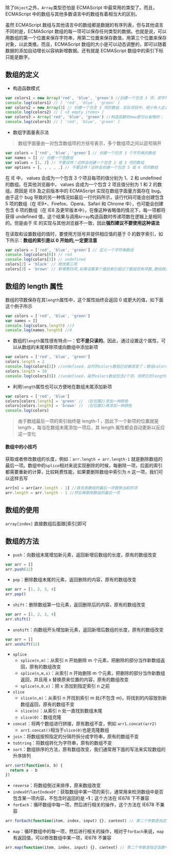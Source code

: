 除了`Object`之外，`Array`类型恐怕是 ECMAScript 中最常用的类型了。而且，ECMAScript 中的数组与其他多数语言中的数组有着相当大的区别。

虽然 ECMAScript 数组与其他语言中的数组都是数据的有序列表，但与其他语言不同的是，ECMAScript 数组的每一项可以保存任何类型的数据。也就是说，可以用数组的第一个位置来保存字符串，用第二位置来保存数值，用第三个位置来保存对象，以此类推。而且，ECMAScript 数组的大小是可以动态调整的，即可以随着数据的添加自动增长以容纳新增数据。还有就是 ECMAScript 数组中的索引下标只能是数字。

## 数组的定义

- 构造函数模式

```js
var colors1 = new Array('red', 'blue', 'green') //创建一个包含 3 项，即字符串red", "blue", "green"的数组
console.log(colors1) // [ 'red', 'blue', 'green' ]
var colors2 = new Array(3) // 创建一个包含 3 项的数组，实际项目中，很少有人这么写；
console.log(colors2) // [ <3 empty items> ]
var colors3 = Array('red', 'blue', 'green') //构造函数的new是可以省略的；
console.log(colors3) // [ 'red', 'blue', 'green' ]
```

- 数组字面量表示法

> 数组字面量由一对包含数组项的方括号表示，多个数组项之间以逗号隔开

```js
var colors = ['red', 'blue', 'green'] // 创建一个包含 3 个字符串的数组
var names = [] // 创建一个空数组
var values = [1, 2] // 不要这样！这样会创建一个包含 2 或 3 项的数组
var options = [, , , , ,] // 不要这样！这样会创建一个包含 5 或 6 项的数组
```

在 IE 中， values 会成为一个包含 3 个项且每项的值分别为 1、2 和 undefined 的数组。在其他浏览器中， values 会成为一个包含 2 项且值分别为 1 和 2 的数组。原因是 IE8 及之前版本中的 ECMAScript 实现在数组字面量方面存在 bug。由于这个 bug 导致的另一种情况如最后一行代码所示，该行代码可能会创建包含 5 项的数组（在 IE9+、Firefox、Opera、Safari 和 Chrome 中），也可能会创建包含 6 项的数组（在 IE8 及更早版本中）。在像这种省略值的情况下，每一项都将获得 undefined 值，这个结果与调用`Array`构造函数时传递项数在逻辑上是相同的。但是由于 IE 的实现与其他浏览器不一致，因此**强烈建议不要使用这种语法**

在读取和设置数组的值时，要使用方括号并提供相应值的基于 0 的数字索引，如下所示：**数组的索引是以 0 开始的,一定要注意**

```js
var colors = ['red', 'blue', 'green'] // 定义一个字符串数组
console.log(colors[0]) // red
console.log(colors[3]) // undefined
colors[2] = 'black' // 修改第三项
colors[3] = 'brown' // 新增第四项,如果设置某个值的索引超过了数组现有项数,数组就会自动增加到该索引值加 1 的长度（就这个例子而言，索引是 3，因此数组长度就是 4）
```

## 数组的 length 属性

数组的项数保存在其`length`属性中，这个属性始终会返回 0 或更大的值，如下面这个例子所示

```js
var colors = ['red', 'blue', 'green']
var names = []
console.log(colors.length) //3
console.log(names.length) //0
```

- 数组的`length`属性很有特点—：**它不是只读的**。因此，通过设置这个属性，可以从数组的末尾移除项或向数组中添加新项

```js
var colors = ['red', 'blue', 'green']
colors.length = 2
console.log(colors[2]) //undefined，此时的colors数组已经被改变了；数组colors一开始有3个值。将其 length属性设置为2会移除最后一项（位置为2的那一项），结果再访问colors[2]就会显示undefined
colors.length = 10
console.log(colors[9]) //undefined，虽然colors数组包含2个项，但把它的length属性设置成了10。这个数组的位置9的项目并不存在值，所以访问这个位置的值就会得到undefined
```

- 利用`length`属性也可以方便地在数组末尾添加新项

```js
var colors = ['red', 'blue']
colors[colors.length] = 'green' // （在位置2)添加一种颜色
colors[colors.length] = 'brown' // （在位置3)再添加一种颜色
console.log(colors)
```

> 由于数组最后一项的索引始终是 length-1 ，因此下一个新项的位置就是 length 。每当在数组末尾添加一项后，其 length 属性都会自动更新以反应这一变化

#### 数组中的小技巧

获取或者修改数组的长度，例如：`arr.length = arr.length-1` 就是删除数组的最后一项。数组中的`splice`相对来说实现删除的时候，每删除一项，后面的索引都需要重新的计算，比较耗费性能，如果要删除数组中索引为 n 这一项，我们可以这样去写

```js
arr[n] = arr[arr.length - 1] //首先用数组的最后一项替换当前的项
arr.length = arr.length - 1 //然后再删除数组的最后一项
```

## 数组的使用

`array[index]` 直接数组后面跟[索引]即可

## 数组的方法

- `push`：向数组末尾增加新元素，返回新增后数组的长度，原有的数组改变

```js
var arr = []
arr.push(12)
```

- `pop`：删除数组末尾的元素，返回删除的内容，原有的数组改变

```js
var arr = [1, 2, 3, 4]
arr.pop()
```

- `shift`：删除数组第一位元素，返回删除后的内容，原有的数组改变

```js
var arr = [1, 2, 3, 4]
arr.shift()
```

- `unshift`：向数组开头增加新元素，返回新增后数组的长度，原有的数组改变

```js
var arr = []
arr.unshift(12)
```

- `splice`
  - `splice(n,m)`：从索引 n 开始删除 m 个元素，把删除的部分当作新数组返回，原有的数组改变
  - `splice(n,m,x)`：从索引 n 开始删除 m 个元素，把删除的部分当作新数组返回，并且用 x 替换原来位置的内容，原有的数组改变
  - `splice(n,0,x)`：把 x 添加到指定索引 n 之前
- `slice`
  - `slice(n,m)`：从索引 n 开找到索引 m 处(不包含 m)，将找到的内容放到新数组返回，原有的数组不变
  - `slice(n)`：从索引 n 处一直找到数组末尾
  - `slice(0)`：数组克隆
- `concat`：将两个数组进行拼接，原有数组不变，例如 `arr1.concat(arr2)`
  - `arr1.concat()`相当于`slice(0)`也是克隆数组
- `join`：将数组按照指定的分隔符拆分成字符串，原有的数组不变
- `toString`：将数组转化为字符串，原有的数组不变
- `sort`：数组排序的方法，原有数组改变，我们通常用下面的写法来实现数组的升序排列

```js
arr.sort(function(a, b) {
  return a - b
})
```

- `reverse`：将数组倒过来排序，原来数组改变
- `indexOf`/`lastIndexOf`：获取数组中某一项的索引，通常用来检测数组中是否包含某一项内容，不包含时返回的是 **-1**；这个方法在 IE678 下不兼容
- `forEach`：循环数组中每一项，然后进行相关的操作，这个方法在 IE678 不兼容

```js
arr.forEach(function(item, index, input) {}, cantext) // 第二个参数是指定函数中的this，不写默认是window
```

- `map`：循环数组中的每一项，然后进行相关的操作，相对于`forEach`来说，`map`有返回值，可以修改数组中某一项，IE678 不兼容

```js
arr.map(function(item, index, input) {}, cantext) // 第二个参数是指定函数中的this，不写默认是window
```
